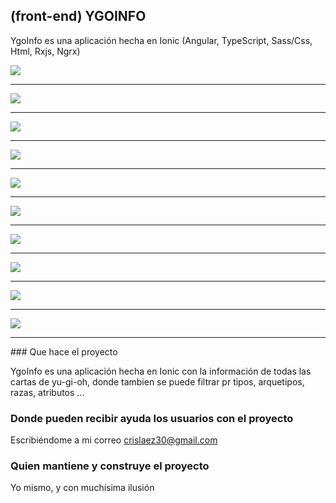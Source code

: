 ## (front-end) YGOINFO

YgoInfo es una aplicación hecha en Ionic (Angular, TypeScript, Sass/Css, Html, Rxjs, Ngrx)

<img src="https://github.com/crislaez/YgoInfo/blob/master/src/assets/images/ygoInfo_1.PNG" />
<hr>
<img src="https://github.com/crislaez/YgoInfo/blob/master/src/assets/images/ygoInfo_2.PNG" />
<hr>
<img src="https://github.com/crislaez/YgoInfo/blob/master/src/assets/images/ygoInfo_3.PNG" />
<hr>
<img src="https://github.com/crislaez/YgoInfo/blob/master/src/assets/images/ygoInfo_4.PNG" />
<hr>
<img src="https://github.com/crislaez/YgoInfo/blob/master/src/assets/images/ygoInfo_5.jpg" />
<hr>
<img src="https://github.com/crislaez/YgoInfo/blob/master/src/assets/images/ygoInfo_6.PNG" />
<hr>
<img src="https://github.com/crislaez/YgoInfo/blob/master/src/assets/images/ygoInfo_7.PNG" />
<hr>
<img src="https://github.com/crislaez/YgoInfo/blob/master/src/assets/images/ygoInfo_8.PNG" />
<hr>
<img src="https://github.com/crislaez/YgoInfo/blob/master/src/assets/images/ygoInfo_9.PNG" />
<hr>
<img src="https://github.com/crislaez/YgoInfo/blob/master/src/assets/images/ygoInfo_10.jpg" />
<hr>
### Que hace el proyecto

YgoInfo es una aplicación hecha en Ionic con la información de todas las cartas de yu-gi-oh, donde tambien
se puede filtrar pr tipos, arquetipos, razas, atributos ... 
 
### Donde pueden recibir ayuda los usuarios con el proyecto
 
Escribiéndome a mi correo crislaez30@gmail.com

### Quien mantiene y construye el proyecto

Yo mismo, y con muchísima ilusión
